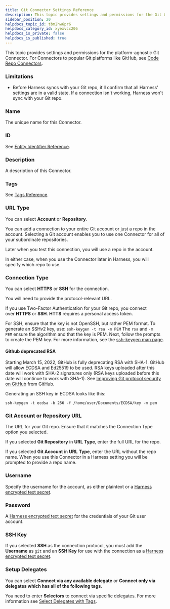 ```yaml
---
title: Git Connector Settings Reference
description: This topic provides settings and permissions for the Git Connector.
sidebar_position: 20
helpdocs_topic_id: tbm2hw6pr6
helpdocs_category_id: xyexvcc206
helpdocs_is_private: false
helpdocs_is_published: true
---
```


This topic provides settings and permissions for the platform-agnostic Git Connector. For Connectors to popular Git platforms like GitHub, see [Code Repo Connectors](https://developer.harness.io/docs/category/code-repo-connectors).

### Limitations

* Before Harness syncs with your Git repo, it'll confirm that all Harness' settings are in a valid state. If a connection isn't working, Harness won't sync with your Git repo.

### Name

The unique name for this Connector.

### ID

See [Entity Identifier Reference](../../../20_References/entity-identifier-reference.md).

### Description

A description of this Connector.

### Tags

See [Tags Reference](../../../20_References/tags-reference.md).

### URL Type

You can select **Account** or **Repository**.

You can add a connection to your entire Git account or just a repo in the account. Selecting a Git account enables you to use one Connector for all of your subordinate repositories.

Later when you test this connection, you will use a repo in the account.

In either case, when you use the Connector later in Harness, you will specify which repo to use.

### Connection Type

You can select **HTTPS** or **SSH** for the connection.

You will need to provide the protocol-relevant URL.

If you use Two-Factor Authentication for your Git repo, you connect over **HTTPS** or **SSH**. **HTTS** requires a personal access token.

For SSH, ensure that the key is not OpenSSH, but rather PEM format. To generate an SSHv2 key, use: `ssh-keygen -t rsa -m PEM` The `rsa` and `-m PEM` ensure the algorithm and that the key is PEM. Next, follow the prompts to create the PEM key. For more information, see the [ssh-keygen man page](https://linux.die.net/man/1/ssh-keygen).

#### Github deprecated RSA

Starting March 15, 2022, GitHub is fully deprecating RSA with SHA-1. GitHub will allow ECDSA and Ed25519 to be used. RSA keys uploaded after this date will work with SHA-2 signatures only (RSA keys uploaded before this date will continue to work with SHA-1). See [Improving Git protocol security on GitHub](https://github.blog/2021-09-01-improving-git-protocol-security-github/#when-are-these-changes-effective) from GitHub.  
  
Generating an SSH key in ECDSA looks like this:  
  
`ssh-keygen -t ecdsa -b 256 -f /home/user/Documents/ECDSA/key -m pem`

### Git Account or Repository URL

The URL for your Git repo. Ensure that it matches the Connection Type option you selected.

If you selected **Git Repository** in **URL** **Type**, enter the full URL for the repo.

If you selected **Git Account** in **URL** **Type**, enter the URL without the repo name. When you use this Connector in a Harness setting you will be prompted to provide a repo name.

### Username

Specify the username for the account, as either plaintext or a [Harness encrypted text secret](../../../Secrets/2-add-use-text-secrets.md).

### Password

A [Harness encrypted text secret](../../../Secrets/2-add-use-text-secrets.md) for the credentials of your Git user account.

### SSH Key

If you selected **SSH** as the connection protocol, you must add the **Username** as `git` and an **SSH Key** for use with the connection as a [Harness encrypted text secret](../../../Secrets/2-add-use-text-secrets.md).

### Setup Delegates

You can select **Connect via any available delegate** or **Connect only via delegates which has all of the following tags**.

You need to enter **Selectors** to connect via specific delegates. For more information see [Select Delegates with Tags](../../../2_Delegates/manage-delegates/select-delegates-with-selectors.md).

